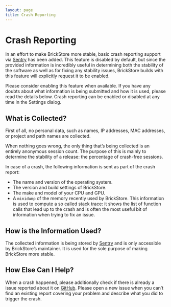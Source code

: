 ```yaml
---
layout: page
title: Crash Reporting
---
```

# Crash Reporting

In an effort to make BrickStore more stable, basic crash reporting support via [Sentry](https://sentry.io/) has been added. This feature is disabled by default, but since the provided information is incredibly useful in determining both the stability of the software as well as for fixing any stability issues, BrickStore builds with this feature will explicitly request it to be enabled.

Please consider enabling this feature when available. If you have any doubts about what information is being submitted and how it is used, please read the details below. Crash reporting can be enabled or disabled at any time in the Settings dialog.

## What is Collected?

First of all, no personal data, such as names, IP addresses, MAC addresses, or project and path names are collected.

When nothing goes wrong, the only thing that’s being collected is an entirely anonymous session count. The purpose of this is mainly to determine the stability of a release: the percentage of crash-free sessions.

In case of a crash, the following information is sent as part of the crash report:
 * The name and version of the operating system.
 * The version and build settings of BrickStore.
 * The make and model of your CPU and GPU. 
 * A `minidump` of the memory recently used by BrickStore. This information is used to compute a so called stack trace: it shows the list of function calls that lead up to the crash and is often the most useful bit of information when trying to fix an issue.

## How is the Information Used?

The collected information is being stored by [Sentry](https://sentry.io/) and is only accessible by BrickStore’s maintainer. It is used for the sole purpose of making BrickStore more stable.

## How Else Can I Help?

When a crash happened, please additionally check if there is already a issue reported about it on [GitHub](https://github.com/rgriebl/brickstore/issues?q=is%3Aopen+is%3Aissue). Please open a new issue when you can’t find an existing report covering your problem and describe what you did to trigger the crash.
